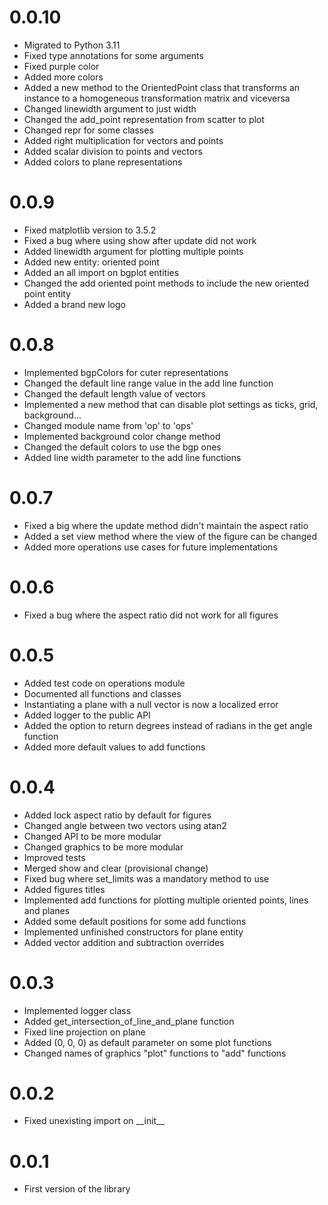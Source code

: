 # 0.0.10
- Migrated to Python 3.11
- Fixed type annotations for some arguments
- Fixed purple color
- Added more colors
- Added a new method to the OrientedPoint class that transforms an instance to a homogeneous transformation matrix and viceversa
- Changed linewidth argument to just width
- Changed the add_point representation from scatter to plot
- Changed repr for some classes
- Added right multiplication for vectors and points
- Added scalar division to points and vectors
- Added colors to plane representations

# 0.0.9
- Fixed matplotlib version to 3.5.2
- Fixed a bug where using show after update did not work
- Added linewidth argument for plotting multiple points
- Added new entity: oriented point
- Added an all import on bgplot entities
- Changed the add oriented point methods to include the new oriented point entity
- Added a brand new logo

# 0.0.8
- Implemented bgpColors for cuter representations
- Changed the default line range value in the add line function
- Changed the default length value of vectors
- Implemented a new method that can disable plot settings as ticks, grid, background...
- Changed module name from 'op' to 'ops'
- Implemented background color change method
- Changed the default colors to use the bgp ones
- Added line width parameter to the add line functions

# 0.0.7
- Fixed a big where the update method didn't maintain the aspect ratio
- Added a set view method where the view of the figure can be changed
- Added more operations use cases for future implementations

# 0.0.6
- Fixed a bug where the aspect ratio did not work for all figures

# 0.0.5
- Added test code on operations module
- Documented all functions and classes
- Instantiating a plane with a null vector is now a localized error
- Added logger to the public API
- Added the option to return degrees instead of radians in the get angle function
- Added more default values to add functions

# 0.0.4
- Added lock aspect ratio by default for figures
- Changed angle between two vectors using atan2
- Changed API to be more modular
- Changed graphics to be more modular
- Improved tests
- Merged show and clear (provisional change)
- Fixed bug where set_limits was a mandatory method to use
- Added figures titles
- Implemented add functions for plotting multiple oriented points, lines and planes
- Added some default positions for some add functions
- Implemented unfinished constructors for plane entity
- Added vector addition and subtraction overrides

# 0.0.3
- Implemented logger class
- Added get_intersection_of_line_and_plane function
- Fixed line projection on plane
- Added (0, 0, 0) as default parameter on some plot functions
- Changed names of graphics "plot" functions to "add" functions

# 0.0.2
- Fixed unexisting import on \_\_init\_\_

# 0.0.1
- First version of the library